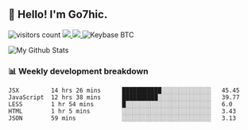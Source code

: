 ## 👋 Hello! I'm Go7hic.

 ![visitors count](https://visitors-by-url-pls-dont-use-this-in-your-repo.vercel.app/Go7hic-github-readme)
 <a href="https://twitter.com/Go7hic">
    <img src="https://img.shields.io/badge/-@Go7hic-1ca0f1?style=flat-square&labelColor=1ca0f1&logo=twitter&logoColor=white&link=https://twitter.com/Go7hic">
   <a/>
   <a href="mailto:gtfx0209@gmail.com">
    <img src="https://img.shields.io/badge/-gtfx0209@gmail.com-c14438?style=flat-square&logo=Gmail&logoColor=white&link=mailto:gtfx0209@gmail.com">
   <a/>
    ![Keybase BTC](https://img.shields.io/keybase/btc/Go7hic)
 <!--
🔭 I’m currently working
🌱 I’m currently learning
💬 Ask me about 
📫 How to reach me: 
⚡ Fun fact: 
-->

![My Github Stats](https://github-readme-stats.vercel.app/api?username=Go7hic&show_icons=true&count_private=true)



### 📊 Weekly development breakdown
<!--START_SECTION:waka-->
```text
JSX         14 hrs 26 mins      ███████████░░░░░░░░░░░░░░   45.45 
JavaScript  12 hrs 38 mins      ██████████░░░░░░░░░░░░░░░   39.77 
LESS        1 hr 54 mins        █░░░░░░░░░░░░░░░░░░░░░░░░   6.0 
HTML        1 hr 5 mins         ░░░░░░░░░░░░░░░░░░░░░░░░░   3.43 
JSON        59 mins             ░░░░░░░░░░░░░░░░░░░░░░░░░   3.13
```
<!--END_SECTION:waka-->

